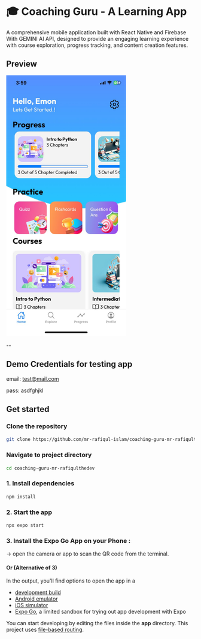 # 🎓 Coaching Guru - A Learning App

A comprehensive mobile application built with React Native and Firebase With GEMINI AI API, designed to provide an engaging learning experience with course exploration, progress tracking, and content creation features.
## Preview
<img src="assets/preview.jpeg" width="320">  

--



## Demo Credentials for testing app
   email: test@mail.com

   pass: asdfghjkl

## Get started

### Clone the repository
```bash
git clone https://github.com/mr-rafiqul-islam/coaching-guru-mr-rafiqulthedev.git
```

### Navigate to project directory
```bash
cd coaching-guru-mr-rafiqulthedev
```

### 1. Install dependencies

   ```bash
   npm install
   ```

### 2. Start the app

   ```bash
   npx expo start
   ```
### 3. Install the Expo Go App on your Phone :
   -> open the camera or app to scan the QR code from the terminal.

#### Or (Alternative of 3) 
In the output, you'll find options to open the app in a

- [development build](https://docs.expo.dev/develop/development-builds/introduction/)
- [Android emulator](https://docs.expo.dev/workflow/android-studio-emulator/)
- [iOS simulator](https://docs.expo.dev/workflow/ios-simulator/)
- [Expo Go](https://expo.dev/go), a limited sandbox for trying out app development with Expo

You can start developing by editing the files inside the **app** directory. This project uses [file-based routing](https://docs.expo.dev/router/introduction).


